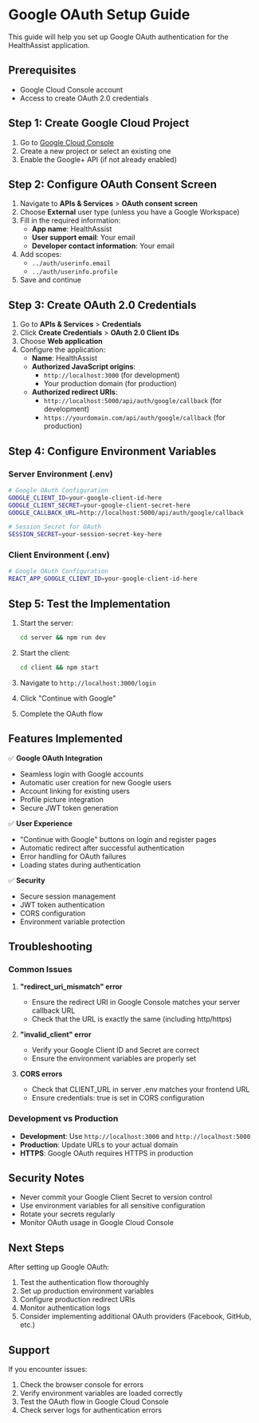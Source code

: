 # Google OAuth Setup Guide

This guide will help you set up Google OAuth authentication for the HealthAssist application.

## Prerequisites

- Google Cloud Console account
- Access to create OAuth 2.0 credentials

## Step 1: Create Google Cloud Project

1. Go to [Google Cloud Console](https://console.cloud.google.com/)
2. Create a new project or select an existing one
3. Enable the Google+ API (if not already enabled)

## Step 2: Configure OAuth Consent Screen

1. Navigate to **APIs & Services** > **OAuth consent screen**
2. Choose **External** user type (unless you have a Google Workspace)
3. Fill in the required information:
   - **App name**: HealthAssist
   - **User support email**: Your email
   - **Developer contact information**: Your email
4. Add scopes:
   - `../auth/userinfo.email`
   - `../auth/userinfo.profile`
5. Save and continue

## Step 3: Create OAuth 2.0 Credentials

1. Go to **APIs & Services** > **Credentials**
2. Click **Create Credentials** > **OAuth 2.0 Client IDs**
3. Choose **Web application**
4. Configure the application:
   - **Name**: HealthAssist
   - **Authorized JavaScript origins**: 
     - `http://localhost:3000` (for development)
     - Your production domain (for production)
   - **Authorized redirect URIs**:
     - `http://localhost:5000/api/auth/google/callback` (for development)
     - `https://yourdomain.com/api/auth/google/callback` (for production)

## Step 4: Configure Environment Variables

### Server Environment (.env)

```bash
# Google OAuth Configuration
GOOGLE_CLIENT_ID=your-google-client-id-here
GOOGLE_CLIENT_SECRET=your-google-client-secret-here
GOOGLE_CALLBACK_URL=http://localhost:5000/api/auth/google/callback

# Session Secret for OAuth
SESSION_SECRET=your-session-secret-key-here
```

### Client Environment (.env)

```bash
# Google OAuth Configuration
REACT_APP_GOOGLE_CLIENT_ID=your-google-client-id-here
```

## Step 5: Test the Implementation

1. Start the server:
   ```bash
   cd server && npm run dev
   ```

2. Start the client:
   ```bash
   cd client && npm start
   ```

3. Navigate to `http://localhost:3000/login`
4. Click "Continue with Google"
5. Complete the OAuth flow

## Features Implemented

✅ **Google OAuth Integration**
- Seamless login with Google accounts
- Automatic user creation for new Google users
- Account linking for existing users
- Profile picture integration
- Secure JWT token generation

✅ **User Experience**
- "Continue with Google" buttons on login and register pages
- Automatic redirect after successful authentication
- Error handling for OAuth failures
- Loading states during authentication

✅ **Security**
- Secure session management
- JWT token authentication
- CORS configuration
- Environment variable protection

## Troubleshooting

### Common Issues

1. **"redirect_uri_mismatch" error**
   - Ensure the redirect URI in Google Console matches your server callback URL
   - Check that the URL is exactly the same (including http/https)

2. **"invalid_client" error**
   - Verify your Google Client ID and Secret are correct
   - Ensure the environment variables are properly set

3. **CORS errors**
   - Check that CLIENT_URL in server .env matches your frontend URL
   - Ensure credentials: true is set in CORS configuration

### Development vs Production

- **Development**: Use `http://localhost:3000` and `http://localhost:5000`
- **Production**: Update URLs to your actual domain
- **HTTPS**: Google OAuth requires HTTPS in production

## Security Notes

- Never commit your Google Client Secret to version control
- Use environment variables for all sensitive configuration
- Rotate your secrets regularly
- Monitor OAuth usage in Google Cloud Console

## Next Steps

After setting up Google OAuth:

1. Test the authentication flow thoroughly
2. Set up production environment variables
3. Configure production redirect URIs
4. Monitor authentication logs
5. Consider implementing additional OAuth providers (Facebook, GitHub, etc.)

## Support

If you encounter issues:

1. Check the browser console for errors
2. Verify environment variables are loaded correctly
3. Test the OAuth flow in Google Cloud Console
4. Check server logs for authentication errors
